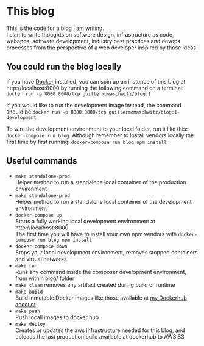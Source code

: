 # This blog

This is the code for a blog I am writing. \
I plan to write thoughts on software design, infrastructure as code, webapps, software development, industry best practices and devops processes from the perspective of a web developer inspired by those ideas.

## You could run the blog locally

If you have [Docker](https://www.docker.com/get-started) installed, you can spin up an instance of this blog at http://localhost:8000 by running the following command on a terminal: `docker run -p 8000:8000/tcp guillermomaschwitz/blog:1`

If you would like to run the development image instead, the command should be `docker run -p 8000:8000/tcp guillermomaschwitz/blog:1-development`

To wire the development environment to your local folder, run it like this: `docker-compose run blog`. Although remember to install vendors locally the first time by first running: `docker-compose run blog npm install`

## Useful commands

- `make standalone-prod` \
Helper method to run a standalone local container of the production environment
- `make standalone-prod` \
Helper method to run a standalone local container of the development environment
- `docker-compose up` \
Starts a fully working local development environment at http://localhost:8000 \
The first time you will have to install your own npm vendors with `docker-compose run blog npm install`
- `docker-compose down` \
Stops your local development environment, removes stopped containers and virtual networks
- `make run` \
Runs any command inside the composer development environment, from within blog/ folder
- `make clean` removes any artifact created during build or runtime
- `make build` \
Build inmutable Docker images like those available at [my Dockerhub account](https://hub.docker.com/r/guillermomaschwitz/blog)
- `make push` \
Push locall images to docker hub
- `make deploy` \
Creates or updates the aws infrastructure needed for this blog, and uploads the last production build available at dockerhub to AWS S3

